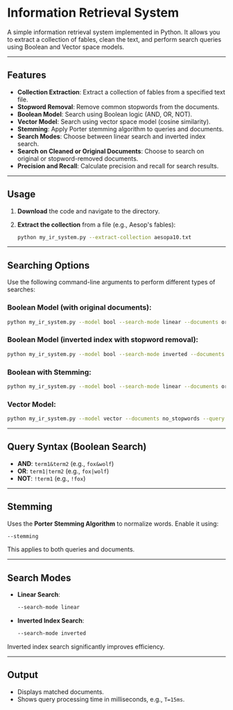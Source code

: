 # Information Retrieval System

A simple information retrieval system implemented in Python. It allows you to extract a collection of fables, clean the text, and perform search queries using Boolean and Vector space models.

---

## Features

- **Collection Extraction**: Extract a collection of fables from a specified text file.
- **Stopword Removal**: Remove common stopwords from the documents.
- **Boolean Model**: Search using Boolean logic (AND, OR, NOT).
- **Vector Model**: Search using vector space model (cosine similarity).
- **Stemming**: Apply Porter stemming algorithm to queries and documents.
- **Search Modes**: Choose between linear search and inverted index search.
- **Search on Cleaned or Original Documents**: Choose to search on original or stopword-removed documents.
- **Precision and Recall**: Calculate precision and recall for search results.

---

## Usage

1. **Download** the code and navigate to the directory.

2. **Extract the collection** from a file (e.g., Aesop's fables):

   ```bash
   python my_ir_system.py --extract-collection aesopa10.txt
   ```

---

## Searching Options

Use the following command-line arguments to perform different types of searches:

### Boolean Model (with original documents):

```bash
python my_ir_system.py --model bool --search-mode linear --documents original --query "fox&wolf"
```

### Boolean Model (inverted index with stopword removal):

```bash
python my_ir_system.py --model bool --search-mode inverted --documents no_stopwords --query "fox|wolf"
```

### Boolean with Stemming:

```bash
python my_ir_system.py --model bool --search-mode linear --documents original --stemming --query "running&fast"
```

### Vector Model:

```bash
python my_ir_system.py --model vector --documents no_stopwords --query "clever fox"
```

---

## Query Syntax (Boolean Search)

- **AND**: `term1&term2` (e.g., `fox&wolf`)
- **OR**: `term1|term2` (e.g., `fox|wolf`)
- **NOT**: `!term1` (e.g., `!fox`)

---

## Stemming

Uses the **Porter Stemming Algorithm** to normalize words. Enable it using:

```bash
--stemming
```

This applies to both queries and documents.

---

## Search Modes

- **Linear Search**:
  ```bash
  --search-mode linear
  ```

- **Inverted Index Search**:
  ```bash
  --search-mode inverted
  ```

Inverted index search significantly improves efficiency.

---

## Output

- Displays matched documents.
- Shows query processing time in milliseconds, e.g., `T=15ms`.

